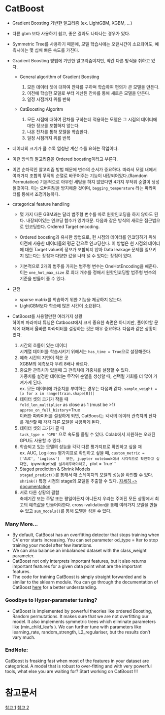 # CatBoost

- Gradient Boosting 기반한 알고리즘 (ex. LightGBM, XGBM, ...)
- 다른 gbm 보다 사용하기 쉽고, 좋은 결과도 나타나는 경우가 있다.
- Symmetric Tree를 사용하기 때문에, 모델 학습시에는 오랜시간이 소요되어도, 예측시에는 몇 십배 빠른 속도를 가진다.


- Gradient Boosting 방법에 기반한 알고리즘이지만, 약간 다른 방식을 취하고 있다.
    - General algorithm of Gradient Boosting
        1. 모든 데이터 셋에 대하여 잔차를 구하며 학습하여 편의가 큰 모델을 만든다.
        2. 이전에 학습한 모델로 부터 계산된 잔차를 통해 새로운 모델을 만든다.
        3. 일정 시점까지 위를 반복
        
    - CatBoosting Algoritm
        1. 모든 시점에 대하여 잔차를 구하는데 적용하는 모델은 그 시점의 데이터에 대한 정보를 포함하지 않는다. 
        2. 나온 잔차를 통해 모델을 학습한다.
        3. 일정 시점까지 위를 반복
        
- 데이터의 크기가 클 수록 엄청난 계산 수를 요하는 작업이다.
- 이런 방식의 알고리즘을 Ordered boosting이라고 부른다.
- 이런 순차적인 알고리즘 방법 때문에 변수의 순서가 중요하다. 따라서 모델 내에서 여러가지 조합의 무작위 순열로 바꾸어주는 기능이 내장되어있다.(Ramdom Permutation) 기본적으로 아무런 세팅을 하지 않았다면 4가지 무작위 순열이 생성될것이다. 이는 오버피팅을 방지해줄 것이며, ```bagging_temperature``` 라는 파라미터를 통해서 조정가능하다. 

- categorical feature handling
    - 몇 가지 다른 GBM과는 달리 범주형 변수를 따로 원핫인코딩을 하지 않아도 된다. 내장되어있는 인코딩 함수가 있기때문. 다음과 같은 방식의 새로운 접근법으로 인코딩한다. Ordered Target encoding.
    - Ordered boosting과 유사한 방법으로, 현 시점의 데이터를 인코딩하기 위해 이전에 사용한 데이터들의 평균 값으로 인코딩한다. 이 방법은 현 시점의 데이터에 대한 Target value의 정보가 포함되지 않아 Data leakage 문제를 일으키지 않는다는 장점과 다양한 값을 나타 낼 수 있다는 장점이 있다.
    
    - 기본적으로 2개의 범주를 가지는 범주형 변수는 OneHotEncoding을 해준다. 이는 ```one_hot_max_size``` 로 최대 개수를 정해서 원핫인코딩할 범주형 변수의 기준을 만들어 줄 수 있다.
    
    
- 단점
    - sparse matrix를 학습하기 위한 기능을 제공하지 않는다.
    - LightGBM보다 학습에 많은 시간이 소요된다.
    
    
- CatBoost를 사용할만한 여러가지 상황  
    하이퍼 파라미터 튜닝은 Catboost에서 크게 중요한 측면은 아니지만, 풀어야할 문제에 대해서 올바른 파라미터를 설정하는 것은 매우 중요하다. 다음과 같은 상황이 있다.
    1. 시간의 흐름이 있는 데이터  
        시계열 데이터를 학습시키기 위해서는 ```has_time = True```으로 설정해준다.
    2. 예측 시간의 지연이 적은 곳  
        XGBM의 예측보다 무려 8배나 빠르다.
    3. 중요한 관측치가 있을때 그 관측치에 가중치를 설정할 수 있다.  
        가중치를 설정한 데이터는 무작위 순열을 생성할 때, 선택될 기회를 더 많이 가져가게 된다.  
        ex. 모든 데이터에 가중치를 부여하는 경우는 다음과 같다. ```sample_weight = [x for x in range(train.shape[0])]```
    4. 데이터 셋의 크기가 작을 때  
        ```fold_len_multiplier``` as close as 1 (must be >1)  
        ```approx_on_full_history```=True  
        이러한 파라미터를 설정하게 되면, CatBoost는 각각의 데이터 관측치의 잔차를 계산할 때 각각 다른 모델을 사용하게 된다.
    5. 데이터 셋의 크기가 클 때  
        ```task_type = 'GPU'``` 으로 속도를 올릴 수 있다. Colab에서 지원하는 오래된 GPU도 사용할 수 있다.
    6. 학습되고 있는 모델의 성능을 각각 다른 평가지표로 확인하고 싶을 때  
        ex. AUC, Log-loss 평가지표로 확인하고 싶을 때, ```custom_metric = ['AUC', 'Logloss']  
        또한, jupyter notebook에서 시각적으로 확인하고 싶다면, ```ipywidgets```를 설치해주어야하고, ```plot = True```
    7. Staged prediction & Shrink Models  
        ```staged_predict()```를 통해서 매 스테이지의 모델의 성능을 확인할 수 있다.  
        ```shrink()``` 특정 시점의 stage의 모델을 추출할 수 있다.
        [자세히 -> documentation](https://catboost.ai/)
    8. 서로 다른 상황의 결합  
        축제기간 또는 주말 또는 평일이든지 아니든지 우리는 주어진 모든 상황에서 최고의 예측값을 만들어야한다. cross-validation을 통해 여러가지 모델을 만들 수 있고 ```sum_models()```를 통해 모델을 섞을 수 있다.
        
        
### Many More…
- By default, CatBoost has an overfitting detector that stops training when CV error starts increasing. You can set parameter od_type = Iter to stop training your model after few iterations.
- We can also balance an imbalanced dataset with the class_weight parameter.
- CatBoost not only interprets important features, but it also returns important features for a given data point what are the important features.
- The code for training CatBoost is simply straight forwarded and is similar to the sklearn module. You can go through the documentation of CatBoost [here](https://tech.yandex.com/catboost/doc/dg/concepts/about-docpage/) for a better understanding.

### Goodbye to Hyper-parameter tuning?
- CatBoost is implemented by powerful theories like ordered Boosting, Random permutations. It makes sure that we are not overfitting our model. It also implements symmetric trees which eliminate parameters like (min_child_leafs ). We can further tune with parameters like learning_rate, random_strength, L2_regulariser, but the results don’t vary much.

### EndNote:
CatBoost is freaking fast when most of the features in your dataset are categorical. A model that is robust to over-fitting and with very powerful tools, what else you are waiting for? Start working on CatBoost !!!


# 참고문서
[참고 1](https://hanishrohit.medium.com/whats-so-special-about-catboost-335d64d754ae)
[참고 2](https://dailyheumsi.tistory.com/136)